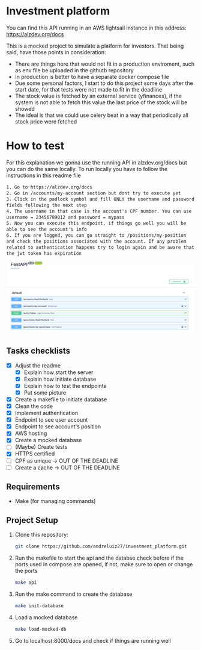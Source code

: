 # Investment platform

You can find this API running in an AWS lightsail instance in this address: https://alzdev.org/docs

This is a mocked project to simulate a platform for investors. That being said, have those points
in consideration:

* There are things here that would not fit in a production enviroment, such as env file be uploaded in the githutb repository
* In production is better to have a separate docker compose file
* Due some personal factors, I start to do this project some days after the start date, for that tests were not made to fit in the deadline
* The stock value is fetched by an external service (yfinances), if the system is not able to fetch this value the last price of the stock will be showed
* The ideal is that we could use celery beat in a way that periodically all stock price were fetched
  
  
# How to test

For this explanation we gonna use the running API in alzdev.org/docs but you can do the same locally. To run locally you have to follow the instructions in this readme file

    1. Go to https://alzdev.org/docs
    2. Go in /accounts/my-account section but dont try to execute yet
    3. Click in the padlock symbol and fill ONLY the username and password fields following the next step
    4. The username in that case is the account's CPF number. You can use username = 23456789012 and password = mypass  
    5. Now you can execute this endpoint, if things go well you will be able to see the account's info
    6. If you are logged, you can go straight to /positions/my-position and check the positions associated with the account. If any problem related to authentication happens try to login again and be aware that the jwt token has expiration
    

![ Preview of the API](investor_api.png)

## Tasks checklists

- [x] Adjust the readme
  - [x] Explain how start the server
  - [x] Explain how initiate database
  - [x] Explain how to test the endpoints
  - [x] Put some picture
- [x] Create a makefile to initiate database
- [x] Clean the code
- [x] Implement authentication
- [x] Endpoint to see user account
- [x] Endpoint to see account's position
- [x] AWS hosting
- [x] Create a mocked database
- [ ] (Maybe) Create tests 
- [x] HTTPS certified
- [ ] CPF as unique -> OUT OF THE DEADLINE
- [ ] Create a cache -> OUT OF THE DEADLINE

## Requirements

- Make (for managing commands)

## Project Setup

1. Clone this repository:

    ```bash
    git clone https://github.com/andreluiz27/investment_platform.git
     ```

2. Run the makefile to start the api and the databse check before if the ports used in compose are opened, if not, make sure to open or change the ports

    ```bash
    make api
    ```
3. Run the make command to create the database

    ```bash
    make init-database
    ```
4. Load a mocked database
    ```bash
    make load-mocked-db
    ```
5. Go to localhost:8000/docs and check if things are running well







